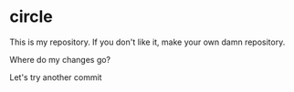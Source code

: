 circle
======

This is my repository.  If you don't like it, make your own damn repository.

Where do my changes go?

Let's try another commit


